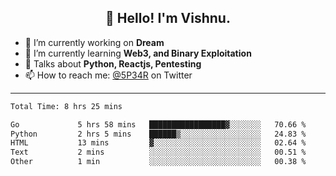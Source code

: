 <h2 align="center">👋 Hello! I'm Vishnu.</h2>


- 🔭 I’m currently working on **Dream**
- 🌱 I’m currently learning **Web3, and Binary Exploitation**
- 💬 Talks about **Python, Reactjs, Pentesting**
- 📫 How to reach me: [@5P34R](https://twitter.com/Vishnu27302693) on Twitter

---
<!--START_SECTION:waka-->

```txt
Total Time: 8 hrs 25 mins

Go             5 hrs 58 mins   █████████████████▓░░░░░░░   70.66 %
Python         2 hrs 5 mins    ██████▒░░░░░░░░░░░░░░░░░░   24.83 %
HTML           13 mins         ▓░░░░░░░░░░░░░░░░░░░░░░░░   02.64 %
Text           2 mins          ░░░░░░░░░░░░░░░░░░░░░░░░░   00.51 %
Other          1 min           ░░░░░░░░░░░░░░░░░░░░░░░░░   00.38 %
```

<!--END_SECTION:waka-->

